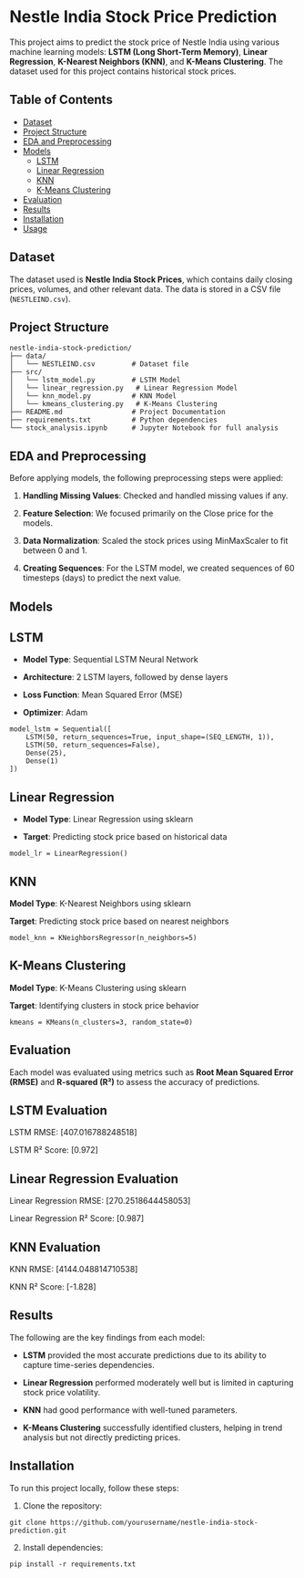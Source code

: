 # Nestle India Stock Price Prediction

This project aims to predict the stock price of Nestle India using various machine learning models: **LSTM (Long Short-Term Memory)**, **Linear Regression**, **K-Nearest Neighbors (KNN)**, and **K-Means Clustering**. The dataset used for this project contains historical stock prices.

## Table of Contents
- [Dataset](#dataset)
- [Project Structure](#project-structure)
- [EDA and Preprocessing](#eda-and-preprocessing)
- [Models](#models)
  - [LSTM](#lstm)
  - [Linear Regression](#linear-regression)
  - [KNN](#knn)
  - [K-Means Clustering](#k-means-clustering)
- [Evaluation](#evaluation)
- [Results](#results)
- [Installation](#installation)
- [Usage](#usage)

## Dataset

The dataset used is **Nestle India Stock Prices**, which contains daily closing prices, volumes, and other relevant data. The data is stored in a CSV file (`NESTLEIND.csv`).

## Project Structure

```
nestle-india-stock-prediction/
├── data/
│   └── NESTLEIND.csv         # Dataset file
├── src/
│   └── lstm_model.py         # LSTM Model
│   └── linear_regression.py   # Linear Regression Model
│   └── knn_model.py          # KNN Model
│   └── kmeans_clustering.py   # K-Means Clustering
├── README.md                 # Project Documentation
├── requirements.txt          # Python dependencies
└── stock_analysis.ipynb      # Jupyter Notebook for full analysis
```

## EDA and Preprocessing

Before applying models, the following preprocessing steps were applied:

1. **Handling Missing Values**: Checked and handled missing values if any.

2. **Feature Selection**: We focused primarily on the Close price for the models.

3. **Data Normalization**: Scaled the stock prices using MinMaxScaler to fit between 0 and 1.

4. **Creating Sequences**: For the LSTM model, we created sequences of 60 timesteps (days) to predict the next value.

## Models

## LSTM

- **Model Type**: Sequential LSTM Neural Network

- **Architecture**: 2 LSTM layers, followed by dense layers

- **Loss Function**: Mean Squared Error (MSE)

- **Optimizer**: Adam

```
model_lstm = Sequential([
    LSTM(50, return_sequences=True, input_shape=(SEQ_LENGTH, 1)),
    LSTM(50, return_sequences=False),
    Dense(25),
    Dense(1)
])
```

## Linear Regression

- **Model Type**: Linear Regression using sklearn

- **Target**: Predicting stock price based on historical data

```model_lr = LinearRegression()```

## KNN

**Model Type**: K-Nearest Neighbors using sklearn

**Target**: Predicting stock price based on nearest neighbors

```model_knn = KNeighborsRegressor(n_neighbors=5)```

## K-Means Clustering

**Model Type**: K-Means Clustering using sklearn

**Target**: Identifying clusters in stock price behavior

```kmeans = KMeans(n_clusters=3, random_state=0)```

## Evaluation

Each model was evaluated using metrics such as **Root Mean Squared Error (RMSE)** and **R-squared (R²)** to assess the accuracy of predictions.

## LSTM Evaluation

LSTM RMSE: [407.016788248518]

LSTM R² Score: [0.972]

## Linear Regression Evaluation

Linear Regression RMSE: [270.2518644458053]

Linear Regression R² Score: [0.987]

## KNN Evaluation

KNN RMSE: [4144.048814710538]

KNN R² Score: [-1.828]

## Results

The following are the key findings from each model:

- **LSTM** provided the most accurate predictions due to its ability to capture time-series dependencies.

- **Linear Regression** performed moderately well but is limited in capturing stock price volatility.

- **KNN** had good performance with well-tuned parameters.

- **K-Means Clustering** successfully identified clusters, helping in trend analysis but not directly predicting prices.

## Installation

To run this project locally, follow these steps:

1. Clone the repository:

```
git clone https://github.com/yourusername/nestle-india-stock-prediction.git
```

2. Install dependencies:

```pip install -r requirements.txt```
